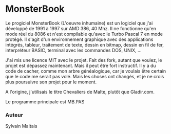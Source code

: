 # MonsterBook

Le progiciel MonsterBook (L'oeuvre inhumaine) est un logiciel que j'ai développé de 1991 à 1997 sur AMD 386, 40 Mhz.
Il ne fonctionne qu'en mode réel du 8086 et n'est compilable qu'avec le Turbo Pascal 7 en mode protégé.
Il s'agit d'un environnement graphique avec des applications intégrés, tableur, traitement de texte, dessin en bitmap, dessin en fil de fer, interpréteur BASIC, terminal avec les commandes DOS, UNIX, ...

J'ai mis une licence MIT avec le projet. Fait des fork, autant que voulez, le projet est dépassez maintenant. Mais il peut être fort instructif.
Il y a du code de cacher, comme mon arbre généalogique, car je voulais être certain que le code me serait pas volé. Mais les choses ont changés, et je ne crois plus poursuivre son projet pour le moment.

A l'origine, j'utilisais le titre Chevaliers de Malte, plutôt que Gladir.com.

Le programme principale est MB.PAS

<h3>Auteur</h3>

Sylvain Maltais
